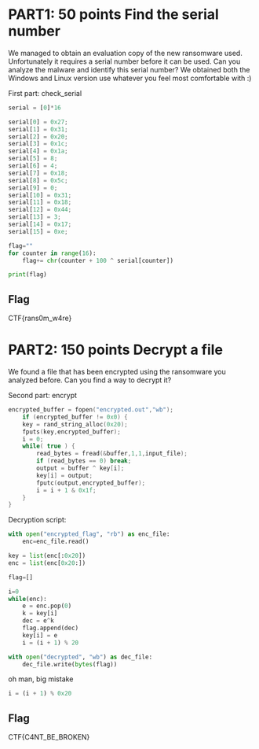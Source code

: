 # PART1: 50 points Find the serial number

We managed to obtain an evaluation copy of the new ransomware used. Unfortunately it requires a serial number before it can be used. Can you analyze the malware and identify this serial number? We obtained both the Windows and Linux version use whatever you feel most comfortable with :)

First part: check_serial

```python
serial = [0]*16

serial[0] = 0x27;
serial[1] = 0x31;
serial[2] = 0x20;
serial[3] = 0x1c;
serial[4] = 0x1a;
serial[5] = 8;
serial[6] = 4;
serial[7] = 0x18;
serial[8] = 0x5c;
serial[9] = 0;
serial[10] = 0x31;
serial[11] = 0x18;
serial[12] = 0x44;
serial[13] = 3;
serial[14] = 0x17;
serial[15] = 0xe;

flag=""
for counter in range(16):
	flag+= chr(counter + 100 ^ serial[counter])

print(flag)
```

## Flag
CTF{rans0m_w4re}

# PART2: 150 points Decrypt a file

We found a file that has been encrypted using the ransomware you analyzed before. Can you find a way to decrypt it?

Second part: encrypt
```c
encrypted_buffer = fopen("encrypted.out","wb");
	if (encrypted_buffer != 0x0) {
	key = rand_string_alloc(0x20);
	fputs(key,encrypted_buffer);
	i = 0;
	while( true ) {
		read_bytes = fread(&buffer,1,1,input_file);
		if (read_bytes == 0) break;
		output = buffer ^ key[i];
		key[i] = output;
		fputc(output,encrypted_buffer);
		i = i + 1 & 0x1f;
	}
}
```

Decryption script:
```python
with open("encrypted_flag", "rb") as enc_file:
	enc=enc_file.read()

key = list(enc[:0x20])
enc = list(enc[0x20:])

flag=[]

i=0
while(enc):
	e = enc.pop(0)
	k = key[i]
	dec = e^k
	flag.append(dec)
	key[i] = e
	i = (i + 1) % 20

with open("decrypted", "wb") as dec_file:
	dec_file.write(bytes(flag))
```
oh man, big mistake
```python
i = (i + 1) % 0x20
```

## Flag
CTF{C4NT_BE_BROKEN}